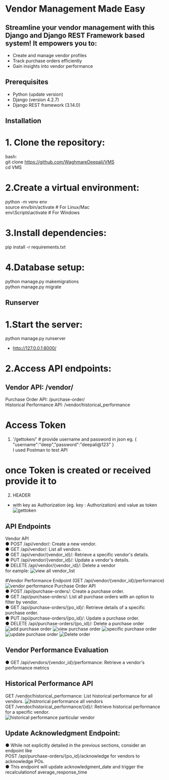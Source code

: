 # Vendor Management Made Easy

## Streamline your vendor management with this Django and Django REST Framework based system! It empowers you to:
- Create and manage vendor profiles
- Track purchase orders efficiently
- Gain insights into vendor performance


## Prerequisites

- Python (update version)
- Django (version 4.2.7)
- Django REST framework (3.14.0)

## Installation

# 1. Clone the repository:
   bash:  
   git clone https://github.com/WaghmareDeepali/VMS  
   cd VMS  

# 2.Create a virtual environment:
python -m venv env  
source env/bin/activate  # For Linux/Mac  
env\Scripts\activate     # For Windows  

# 3.Install dependencies:
pip install -r requirements.txt  

# 4.Database setup:
python manage.py makemigrations  
python manage.py migrate  

## Runserver
# 1.Start the server:
python manage.py runserver 
- http://127.0.0.1:8000/ 

# 2.Access API endpoints:

## Vendor API: /vendor/
Purchase Order API: /purchase-order/  
Historical Performance API: /vendor/historical_performance  

# Access Token  
1. '/gettoken/' # provide username and password in json eg. { "username":"deep","password":"deepali@123" }  
   I used Postman to test API  
# once Token is created or received provide it to 
2. HEADER  
- with key as Authorization (eg. key : Authorization) and value as token <received-token>    
![gettoken](image.png)

## API Endpoints
Vendor API  
● POST /api/vendor/:    Create a new vendor.  
● GET /api/vendor/:     List all vendors.  
● GET /api/vendor/{vendor_id}/: Retrieve a specific vendor's details.  
● PUT /api/vendor/{vendor_id}/: Update a vendor's details.  
● DELETE /api/vendor/{vendor_id}/: Delete a vendor  
for eample:
![view all vendor_list](image-1.png)

 #Vendor Performance Endpoint (GET /api/vendor/{vendor_id}/performance)  
  ![vendor performance](image-2.png)
Purchase Order API  
● POST /api/purchase-orders/: Create a purchase order.  
● GET /api/purchase-orders/: List all purchase orders with an option to filter by vendor.  
● GET /api/purchase-orders/{po_id}/: Retrieve details of a specific purchase order.  
● PUT /api/purchase-orders/{po_id}/: Update a purchase order.  
● DELETE /api/purchase-orders/{po_id}/: Delete a purchase order 
![add purchase order](image-3.png) 
![view purchase order](image-4.png)
![specific purchase order](image-5.png)
![update purchase order](image-7.png)
![Delete order](image-6.png)


## Vendor Performance Evaluation  
● GET /api/vendors/{vendor_id}/performance: Retrieve a vendor's performance metrics  

## Historical Performance API  
GET /vendor/historical_performance: List historical performance for all vendors.
![histrorical performance all vendors](image-8.png)  
GET /vendor/historical_performance/{id}/: Retrieve historical performance for a specific vendor.  
![historical performance particular vendor](image-9.png)

## Update Acknowledgment Endpoint:  
● While not explicitly detailed in the previous sections, consider an endpoint like  
POST /api/purchase-orders/{po_id}/acknowledge for vendors to acknowledge POs.  
● This endpoint will update acknowledgment_date and trigger the recalculationof average_response_time  

